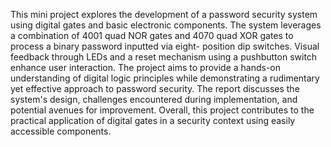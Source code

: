 This mini project explores the development of a password security system using digital gates and basic electronic components. The system leverages a combination of 4001 quad NOR gates and 4070 quad XOR gates to process a binary password inputted via eight- position dip switches. Visual feedback through LEDs and a reset mechanism using a pushbutton switch enhance user interaction. The project aims to provide a hands-on understanding of digital logic principles while demonstrating a rudimentary yet effective approach to password security. The report discusses the system's design, challenges encountered during implementation, and potential avenues for improvement. Overall, this project contributes to the practical application of digital gates in a security context using easily accessible components.
